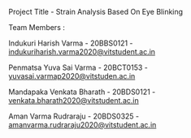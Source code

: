 Project Title - Strain Analysis Based On Eye Blinking

Team Members :

Indukuri Harish Varma - 20BBS0121 - indukuriharish.varma2020@vitstudent.ac.in

Penmatsa Yuva Sai Varma - 20BCT0153 - yuvasai.varmap2020@vitstuden.ac.in

Mandapaka Venkata Bharath - 20BDS0121 - venkata.bharath2020@vitstudent.ac.in

Aman Varma Rudraraju - 20BDS0325 - amanvarma.rudraraju2020@vitstudent.ac.in
